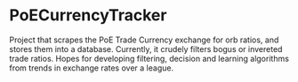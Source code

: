 # PoECurrencyTracker
  
Project that scrapes the PoE Trade Currency exchange for orb ratios, and stores them into a database. Currently, it crudely filters bogus or invereted trade ratios. Hopes for developing filtering, decision and learning algorithms from trends in exchange rates over a league.
